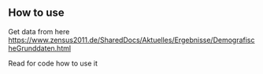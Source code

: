 ## How to use
Get data from here
https://www.zensus2011.de/SharedDocs/Aktuelles/Ergebnisse/DemografischeGrunddaten.html

Read for code how to use it
